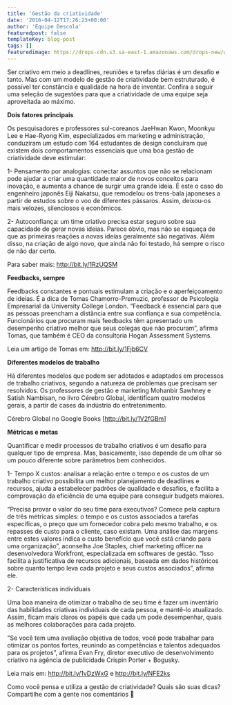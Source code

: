 ```yaml
---
title: 'Gestão da criatividade'
date: '2016-04-12T17:26:23+00:00'
author: 'Equipe Descola'
featuredpost: false
templateKey: blog-post
tags: []
featuredimage: https://drops-cdn.s3.sa-east-1.amazonaws.com/drops-new/wp-content/uploads/2016/04/12172549/GESTAOCRIATIVA.001-150x150.jpeg
---
```

<span class="s1">Ser criativo em meio a deadlines, reuniões e tarefas diárias é um desafio e tanto. Mas com um modelo de gestão de criatividade bem estruturado, é possível ter constância e qualidade na hora de inventar. Confira a seguir uma seleção de sugestões para que a criatividade de uma equipe seja aproveitada ao máximo.</span>

<span class="s1">**Dois fatores principais**</span>

<span class="s1">Os pesquisadores e professores sul-coreanos JaeHwan Kwon, Moonkyu Lee e Hae-Ryong Kim, especializados em marketing e administração, conduziram um estudo com 164 estudantes de design concluíram que existem dois comportamentos essenciais que uma boa gestão de criatividade deve estimular:</span>

<span class="s1">1- Pensamento por analogias: conectar assuntos que não se relacionam pode ajudar a criar uma quantidade maior de novos conceitos para inovação, e aumenta a chance de surgir uma grande ideia. É este o caso do engenheiro japonês Eiji Nakatsu, que remodelou os trens-bala japoneses a partir de estudos sobre o voo de diferentes pássaros. Assim, deixou-os mais velozes, silenciosos e econômicos. </span>

<span class="s1">2- Autoconfiança: um time criativo precisa estar seguro sobre sua capacidade de gerar novas ideias. Parece óbvio, mas não se esqueça de que as primeiras reações a novas ideias geralmente são negativas. Além disso, na criação de algo novo, que ainda não foi testado, há sempre o risco de não dar certo. </span>

<span class="s1">Para saber mais: <http://bit.ly/1RzUQSM></span>

<span class="s1">**Feedbacks, sempre**</span>

<span class="s1">Feedbacks constantes e pontuais estimulam a criação e o aperfeiçoamento de ideias. É a dica de Tomas Chamorro-Premuzic, professor de Psicologia Empresarial da University College London. “Feedback é essencial para que as pessoas preencham a distância entre sua confiança e sua competência. Funcionários que procuram mais feedbacks têm apresentado um desempenho criativo melhor que seus colegas que não procuram”, afirma Tomas, que também é CEO da consultoria Hogan Assessment Systems.</span>

<span class="s1">Leia um artigo de Tomas em: <http://bit.ly/1Fjb6CV></span>

<span class="s1">**Diferentes modelos de trabalho**</span>

<span class="s1">Há diferentes modelos que podem ser adotados e adaptados em processos de trabalho criativos, segundo a natureza de problemas que precisam ser resolvidos. Os professores de gestão e marketing Mohanbir Sawhney e Satish Nambisan, no livro Cérebro Global, identificam quatro modelos gerais, a partir de cases da indústria do entretenimento.</span>

<span class="s1">Cérebro Global no Google Books \[<http://bit.ly/1V2fGBm>\]</span>

<span class="s1">**Métricas e metas**</span>

<span class="s1">Quantificar e medir processos de trabalho criativos é um desafio para qualquer tipo de empresa. Mas, basicamente, isso depende de um olhar só um pouco diferente sobre parâmetros bem conhecidos.</span>

<span class="s1">1- Tempo X custos: analisar a relação entre o tempo e os custos de um trabalho criativo possibilita um melhor planejamento de deadlines e recursos, ajuda a estabelecer padrões de qualidade e desafios, e facilita a comprovação da eficiência de uma equipe para conseguir budgets maiores. </span>

<span class="s1">“Precisa provar o valor do seu time para executivos? Comece pela captura de três métricas simples: o tempo e os custos associados a tarefas específicas, o preço que um fornecedor cobra pelo mesmo trabalho, e os repasses de custo para o cliente, caso existam. Uma análise das margens entre estes valores indica o custo benefício que você está criando para uma organização”, aconselha Joe Staples, chief marketing officer na desenvolvedora Workfront, especializada em softwares de gestão. “Isso facilita a justificativa de recursos adicionais, baseada em dados históricos sobre quanto tempo leva cada projeto e seus custos associados”, afirma ele.</span>

<span class="s1">2- Características individuais</span>

<span class="s1">Uma boa maneira de otimizar o trabalho de seu time é fazer um inventário das habilidades criativas individuais de cada pessoa, e mantê-lo atualizado. Assim, ficam mais claros os papéis que cada um pode desempenhar, quais as melhores colaborações para cada projeto.</span>

<span class="s1">“Se você tem uma avaliação objetiva de todos, você pode trabalhar para otimizar os pontos fortes, reunindo as competências e talentos adequados para os projetos”, afirma Evan Fry, diretor executivo de desenvolvimento criativo na agência de publicidade Crispin Porter + Bogusky.</span>

<span class="s1">Leia mais em: <http://bit.ly/1vDzWxG> e <http://bit.ly/NFE2ks></span>

<span class="s1">Como você pensa e utiliza a gestão de criatividade? Quais são suas dicas? Compartilhe com a gente nos comentários 🙂</span>